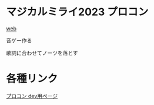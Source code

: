 # マジカルミライ2023 プロコン

[web](https://magicalmirai.com/2023/procon/)

音ゲー作る

歌詞に合わせてノーツを落とす


# 各種リンク

[プロコン dev用ページ](https://developer.textalive.jp/events/magicalmirai2023/)
